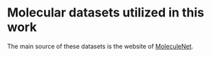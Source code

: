 # Molecular datasets utilized in this work

The main source of these datasets is the website of [MoleculeNet](http://moleculenet.ai).
